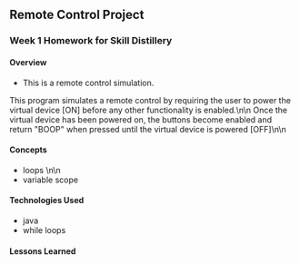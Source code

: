 ## Remote Control Project

### Week 1 Homework for Skill Distillery

#### Overview

* This is a remote control simulation.

This program simulates a remote control by requiring the user to power the virtual device [ON] before any other functionality is enabled.\n\n
Once the virtual device has been powered on, the buttons become enabled and return "BOOP" when pressed until the virtual device is powered [OFF]\n\n

#### Concepts

* loops
\n\n
* variable scope

#### Technologies Used

* java
* while loops

#### Lessons Learned

